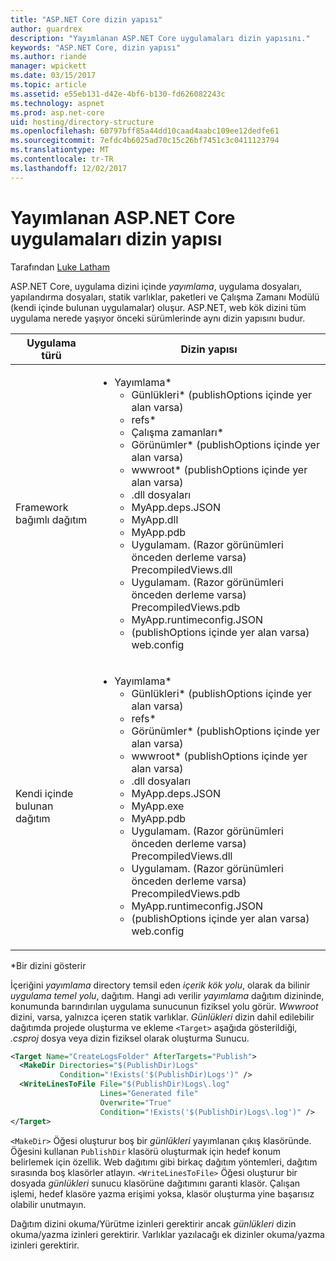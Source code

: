 ```yaml
---
title: "ASP.NET Core dizin yapısı"
author: guardrex
description: "Yayımlanan ASP.NET Core uygulamaları dizin yapısını."
keywords: "ASP.NET Core, dizin yapısı"
ms.author: riande
manager: wpickett
ms.date: 03/15/2017
ms.topic: article
ms.assetid: e55eb131-d42e-4bf6-b130-fd626082243c
ms.technology: aspnet
ms.prod: asp.net-core
uid: hosting/directory-structure
ms.openlocfilehash: 60797bff85a44dd10caad4aabc109ee12dedfe61
ms.sourcegitcommit: 7efdc4b6025ad70c15c26bf7451c3c0411123794
ms.translationtype: MT
ms.contentlocale: tr-TR
ms.lasthandoff: 12/02/2017
---
```

# <a name="directory-structure-of-published-aspnet-core-apps"></a>Yayımlanan ASP.NET Core uygulamaları dizin yapısı

Tarafından [Luke Latham](https://github.com/guardrex)

ASP.NET Core, uygulama dizini içinde *yayımlama*, uygulama dosyaları, yapılandırma dosyaları, statik varlıklar, paketleri ve Çalışma Zamanı Modülü (kendi içinde bulunan uygulamalar) oluşur. ASP.NET, web kök dizini tüm uygulama nerede yaşıyor önceki sürümlerinde aynı dizin yapısını budur.

| Uygulama türü | Dizin yapısı |
| --- | --- |
| Framework bağımlı dağıtım | <ul><li>Yayımlama\*<ul><li>Günlükleri\* (publishOptions içinde yer alan varsa)</li><li>refs\*</li><li>Çalışma zamanları\*</li><li>Görünümler\* (publishOptions içinde yer alan varsa)</li><li>wwwroot\* (publishOptions içinde yer alan varsa)</li><li>.dll dosyaları</li><li>MyApp.deps.JSON</li><li>MyApp.dll</li><li>MyApp.pdb</li><li>Uygulamam. (Razor görünümleri önceden derleme varsa) PrecompiledViews.dll</li><li>Uygulamam. (Razor görünümleri önceden derleme varsa) PrecompiledViews.pdb</li><li>MyApp.runtimeconfig.JSON</li><li>(publishOptions içinde yer alan varsa) web.config</li></ul></li></ul> |
| Kendi içinde bulunan dağıtım | <ul><li>Yayımlama\*<ul><li>Günlükleri\* (publishOptions içinde yer alan varsa)</li><li>refs\*</li><li>Görünümler\* (publishOptions içinde yer alan varsa)</li><li>wwwroot\* (publishOptions içinde yer alan varsa)</li><li>.dll dosyaları</li><li>MyApp.deps.JSON</li><li>MyApp.exe</li><li>MyApp.pdb</li><li>Uygulamam. (Razor görünümleri önceden derleme varsa) PrecompiledViews.dll</li><li>Uygulamam. (Razor görünümleri önceden derleme varsa) PrecompiledViews.pdb</li><li>MyApp.runtimeconfig.JSON</li><li>(publishOptions içinde yer alan varsa) web.config</li></ul></li></ul> |
\*Bir dizini gösterir

İçeriğini *yayımlama* directory temsil eden *içerik kök yolu*, olarak da bilinir *uygulama temel yolu*, dağıtım. Hangi adı verilir *yayımlama* dağıtım dizininde, konumunda barındırılan uygulama sunucunun fiziksel yolu görür. *Wwwroot* dizini, varsa, yalnızca içeren statik varlıklar. *Günlükleri* dizin dahil edilebilir dağıtımda projede oluşturma ve ekleme `<Target>` aşağıda gösterildiği, *.csproj* dosya veya dizin fiziksel olarak oluşturma Sunucu.

```xml
<Target Name="CreateLogsFolder" AfterTargets="Publish">
  <MakeDir Directories="$(PublishDir)Logs" 
           Condition="!Exists('$(PublishDir)Logs')" />
  <WriteLinesToFile File="$(PublishDir)Logs\.log" 
                    Lines="Generated file" 
                    Overwrite="True" 
                    Condition="!Exists('$(PublishDir)Logs\.log')" />
</Target>
```

`<MakeDir>` Öğesi oluşturur boş bir *günlükleri* yayımlanan çıkış klasöründe. Öğesini kullanan `PublishDir` klasörü oluşturmak için hedef konum belirlemek için özellik. Web dağıtımı gibi birkaç dağıtım yöntemleri, dağıtım sırasında boş klasörler atlayın. `<WriteLinesToFile>` Öğesi oluşturur bir dosyada *günlükleri* sunucu klasörüne dağıtımını garanti klasör. Çalışan işlemi, hedef klasöre yazma erişimi yoksa, klasör oluşturma yine başarısız olabilir unutmayın.

Dağıtım dizini okuma/Yürütme izinleri gerektirir ancak *günlükleri* dizin okuma/yazma izinleri gerektirir. Varlıklar yazılacağı ek dizinler okuma/yazma izinleri gerektirir.
